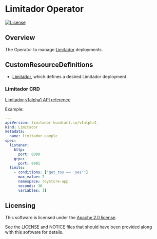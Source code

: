 # Limitador Operator

[![License](https://img.shields.io/badge/license-Apache--2.0-blue.svg)](http://www.apache.org/licenses/LICENSE-2.0)

## Overview

The Operator to manage [Limitador](https://github.com/Kuadrant/limitador) deployments.

## CustomResourceDefinitions

* [Limitador](#limitador), which defines a desired Limitador deployment.

### Limitador CRD

[Limitador v1alpha1 API reference](api/v1alpha1/limitador_types.go)

Example:

```yaml
---
apiVersion: limitador.kuadrant.io/v1alpha1
kind: Limitador
metadata:
  name: limitador-sample
spec:
  listener:
    http:
      port: 8080
    grpc:
      port: 8081
  limits:
    - conditions: ["get_toy == 'yes'"]
      max_value: 2
      namespace: toystore-app
      seconds: 30
      variables: []
```

## Licensing

This software is licensed under the [Apache 2.0 license](https://www.apache.org/licenses/LICENSE-2.0).

See the LICENSE and NOTICE files that should have been provided along with this software for details.
